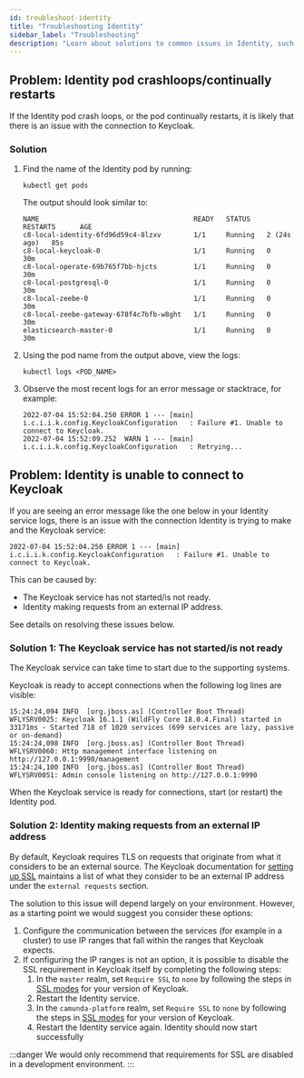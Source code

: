 ```yaml
---
id: troubleshoot-identity
title: "Troubleshooting Identity"
sidebar_label: "Troubleshooting"
description: "Learn about solutions to common issues in Identity, such as complications connecting to Keycloak."
---
```


## Problem: Identity pod crashloops/continually restarts

If the Identity pod crash loops, or the pod continually restarts, it is likely that there is an issue with the connection to Keycloak.

### Solution

1. Find the name of the Identity pod by running:

   ```
   kubectl get pods
   ```

   The output should look similar to:

   ```
   NAME                                      READY   STATUS    RESTARTS      AGE
   c8-local-identity-6fd96d59c4-8lzxv        1/1     Running   2 (24s ago)   85s
   c8-local-keycloak-0                       1/1     Running   0             30m
   c8-local-operate-69b765f7bb-hjcts         1/1     Running   0             30m
   c8-local-postgresql-0                     1/1     Running   0             30m
   c8-local-zeebe-0                          1/1     Running   0             30m
   c8-local-zeebe-gateway-678f4c7bfb-w8ght   1/1     Running   0             30m
   elasticsearch-master-0                    1/1     Running   0             30m
   ```

2. Using the pod name from the output above, view the logs:
   ```
   kubectl logs <POD_NAME>
   ```
3. Observe the most recent logs for an error message or stacktrace, for example:

   ```
   2022-07-04 15:52:04.250 ERROR 1 --- [main] i.c.i.i.k.config.KeycloakConfiguration   : Failure #1. Unable to connect to Keycloak.
   2022-07-04 15:52:09.252  WARN 1 --- [main] i.c.i.i.k.config.KeycloakConfiguration   : Retrying...
   ```

## Problem: Identity is unable to connect to Keycloak

If you are seeing an error message like the one below in your Identity service logs, there is an issue with the connection
Identity is trying to make and the Keycloak service:

```
2022-07-04 15:52:04.250 ERROR 1 --- [main] i.c.i.i.k.config.KeycloakConfiguration   : Failure #1. Unable to connect to Keycloak.
```

This can be caused by:

- The Keycloak service has not started/is not ready.
- Identity making requests from an external IP address.

See details on resolving these issues below.

### Solution 1: The Keycloak service has not started/is not ready

The Keycloak service can take time to start due to the supporting systems.

Keycloak is ready to accept connections when the following log lines are visible:

```
15:24:24,094 INFO  [org.jboss.as] (Controller Boot Thread) WFLYSRV0025: Keycloak 16.1.1 (WildFly Core 18.0.4.Final) started in 33171ms - Started 718 of 1020 services (699 services are lazy, passive or on-demand)
15:24:24,098 INFO  [org.jboss.as] (Controller Boot Thread) WFLYSRV0060: Http management interface listening on http://127.0.0.1:9990/management
15:24:24,100 INFO  [org.jboss.as] (Controller Boot Thread) WFLYSRV0051: Admin console listening on http://127.0.0.1:9990
```

When the Keycloak service is ready for connections, start (or restart) the Identity pod.

### Solution 2: Identity making requests from an external IP address

By default, Keycloak requires TLS on requests that originate from what it considers to be an external source. The Keycloak
documentation for [setting up SSL](https://www.keycloak.org/docs/latest/server_admin/#_ssl_modes) maintains
a list of what they consider to be an external IP address under the `external requests` section.

The solution to this issue will depend largely on your environment. However, as a starting point we would suggest you consider
these options:

1. Configure the communication between the services (for example in a cluster) to use IP ranges that fall within the
   ranges that Keycloak expects.
2. If configuring the IP ranges is not an option, it is possible to disable the SSL requirement in Keycloak itself by completing the following steps:
   1. In the `master` realm, set `Require SSL` to `none` by following the steps in [SSL modes](https://www.keycloak.org/docs/latest/server_admin/#_ssl_modes) for your version of Keycloak.
   2. Restart the Identity service.
   3. In the `camunda-platform` realm, set `Require SSL` to `none` by following the steps in [SSL modes](https://www.keycloak.org/docs/latest/server_admin/#_ssl_modes) for your version of Keycloak.
   4. Restart the Identity service again. Identity should now start successfully

:::danger
We would only recommend that requirements for SSL are disabled in a development environment.
:::
